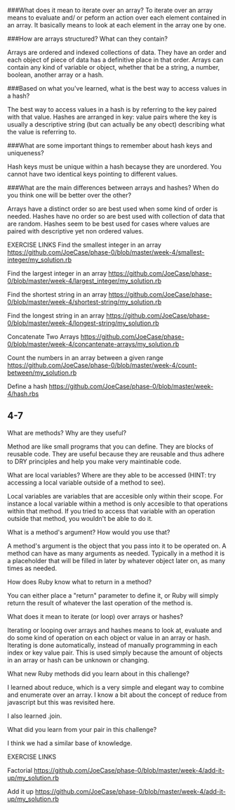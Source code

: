 ###What does it mean to iterate over an array?
To iterate over an array means to evaluate and/ or peform an action over each element contained in an array. It basically means to look at each element in the array one by one.

###How are arrays structured? What can they contain?

Arrays are ordered and indexed collections of data. They have an order and each object of piece of data has a definitive place in that order. Arrays can contain any kind of variable or object, whether that be a string, a number, boolean, another array or a hash.


###Based on what you've learned, what is the best way to access values in a hash?

The best way to access values in a hash is by referring to the key paired with that value. Hashes are arranged in key: value pairs where the key is usually a descriptive string (but can actually be any obect) describing what the value is referring to.


###What are some important things to remember about hash keys and uniqueness?

Hash keys must be unique within a hash becayse they are unordered. You cannot have two identical keys pointing to different values.


###What are the main differences between arrays and hashes? When do you think one will be better over the other?

Arrays have a distinct order so are best used when some kind of order is needed. Hashes have no order so are best used with collection of data that are random. Hashes seem to be best used for cases where values are paired with descriptive yet non ordered values.

EXERCISE LINKS
Find the smallest integer in an array
https://github.com/JoeCase/phase-0/blob/master/week-4/smallest-integer/my_solution.rb

Find the largest integer in an array
https://github.com/JoeCase/phase-0/blob/master/week-4/largest_integer/my_solution.rb

Find the shortest string in an array
https://github.com/JoeCase/phase-0/blob/master/week-4/shortest-string/my_solution.rb

Find the longest string in an array
https://github.com/JoeCase/phase-0/blob/master/week-4/longest-string/my_solution.rb

Concatenate Two Arrays
https://github.com/JoeCase/phase-0/blob/master/week-4/concantenate-arrays/my_solution.rb

Count the numbers in an array between a given range
https://github.com/JoeCase/phase-0/blob/master/week-4/count-between/my_solution.rb

Define a hash
https://github.com/JoeCase/phase-0/blob/master/week-4/hash.rbs

## 4-7

What are methods? Why are they useful?

Method are like small programs that you can define. They are blocks of reusable code. They are useful because they are reusable and thus adhere to DRY principles and help you make very maintinable code.


What are local variables? Where are they able to be accessed (HINT: try accessing a local variable outside of a method to see).

Local variables are variables that are accesible only within their scope. For instance a local variable within a method is only accesible to that operations within that method. If you tried to access that variable with an operation outside that method, you wouldn't be able to do it.


What is a method's argument? How would you use that?

A method's argument is the object that you pass into it to be operated on. A method can have as many arguments as needed. Typically in a method it is a placeholder that will be filled in later by whatever object later on, as many times as needed.


How does Ruby know what to return in a method?

You can either place a "return" parameter to define it, or Ruby will simply return the result of whatever the last operation of the method is.


What does it mean to iterate (or loop) over arrays or hashes?

Iterating or looping over arrays and hashes means to look at, evaluate and do some kind of operation on each object or value in an array or hash. Iterating is done automatically, instead of manually programming in each index or key value pair. This is used simply because the amount of objects in an array or hash can be unknown or changing.


What new Ruby methods did you learn about in this challenge?

I learned about reduce, which is a very simple and elegant way to combine and enumerate over an array. I know a bit about the concept of reduce from javascript but this was revisited here.

I also learned .join.


What did you learn from your pair in this challenge?

I think we had a similar base of knowledge.


EXERCISE LINKS

Factorial
https://github.com/JoeCase/phase-0/blob/master/week-4/add-it-up/my_solution.rb

Add it up
https://github.com/JoeCase/phase-0/blob/master/week-4/add-it-up/my_solution.rb